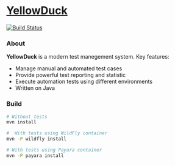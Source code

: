 # [YellowDuck](https://yellowduck.tech)

[![Build Status](http://jenkins.yellowduck.tech/job/yellow-duck/badge/icon)](http://jenkins.yellowduck.tech/job/yellow-duck/)

### About
**YellowDuck** is a modern test manegement system. Key features:
* Manage manual and automated test cases
* Provide powerful test reporting and statistic
* Execute automation tests using different environments
* Written on Java

### Build

```bash
# Without tests
mvn install

#  With tests using WildFly container
mvn -P wildfly install

# With tests using Payara container
mvn -P payara install
```

